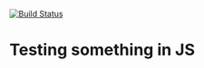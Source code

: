 [![Build Status](https://travis-ci.org/andreendo/testingjs.svg)](https://travis-ci.org/andreendo/testingjs)

# Testing something in JS